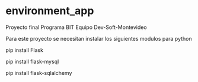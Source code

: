 # environment_app
Proyecto final Programa BIT Equipo Dev-Soft-Montevideo

Para este proyecto se necesitan instalar los siguientes modulos para python


pip install Flask


pip install flask-mysql


pip install flask-sqlalchemy
